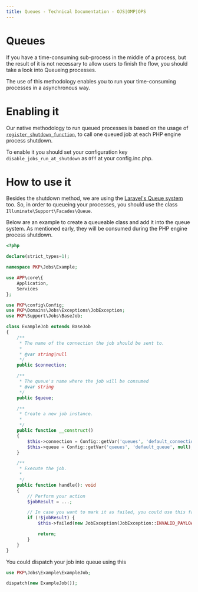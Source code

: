 ```yaml
---
title: Queues - Technical Documentation - OJS|OMP|OPS
---
```


# Queues

If you have a time-consuming sub-process in the middle of a process, but the result of it is not necessary to allow users to finish the flow, you should take a look into Queueing processes.

The use of this methodology enables you to run your time-consuming processes in a asynchronous way.

# Enabling it

Our native methodology to run queued processes is based on the usage of [`register_shutdown_function`](https://www.php.net/manual/en/function.register-shutdown-function.php), to call one queued job at each PHP engine process shutdown.

To enable it you should set your configuration key `disable_jobs_run_at_shutdown` as `Off` at your config.inc.php.

# How to use it

Besides the shutdown method, we are using the [Laravel's Queue system](https://laravel.com/docs/7.x/queues) too. So, in order to queueing your processes, you should use the class `Illuminate\Support\Facades\Queue`.

Below are an example to create a queueable class and add it into the queue system. As mentioned early, they will be consumed during the PHP engine process shutdown.

```php
<?php

declare(strict_types=1);

namespace PKP\Jobs\Example;

use APP\core\{
    Application,
    Services
};

use PKP\config\Config;
use PKP\Domains\Jobs\Exceptions\JobException;
use PKP\Support\Jobs\BaseJob;

class ExampleJob extends BaseJob
{
    /**
     * The name of the connection the job should be sent to.
     *
     * @var string|null
     */
    public $connection;

    /**
     * The queue's name where the job will be consumed
     * @var string
     */
    public $queue;

    /**
     * Create a new job instance.
     *
     */
    public function __construct()
    {
        $this->connection = Config::getVar('queues', 'default_connection', 'sync');
        $this->queue = Config::getVar('queues', 'default_queue', null);
    }

    /**
     * Execute the job.
     *
     */
    public function handle(): void
    {
        // Perform your action
        $jobResult = ...;

        // In case you want to mark it as failed, you could use this failed method
        if (!$jobResult) {
            $this->failed(new JobException(JobException::INVALID_PAYLOAD));

            return;
        }
    }
}

```

You could dispatch your job into queue using this

```php
use PKP\Jobs\Example\ExampleJob;

dispatch(new ExampleJob());
```